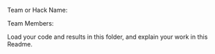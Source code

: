 Team or Hack  Name:

Team Members: 

Load your code and results in this folder, and explain your work in this Readme.
